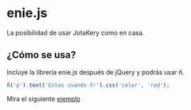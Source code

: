 # enie.js

La posibilidad de usar JotaKery como en casa.

## ¿Cómo se usa?
Incluye la librería enie.js después de jQuery y podrás usar ñ.
```javascript
ñ('p').text('Estas usando ñ!').css('color', 'red');
```
Mira el siguiente [ejemplo](https://github.com/julien/enie.js/blob/master/ejemplo.html)